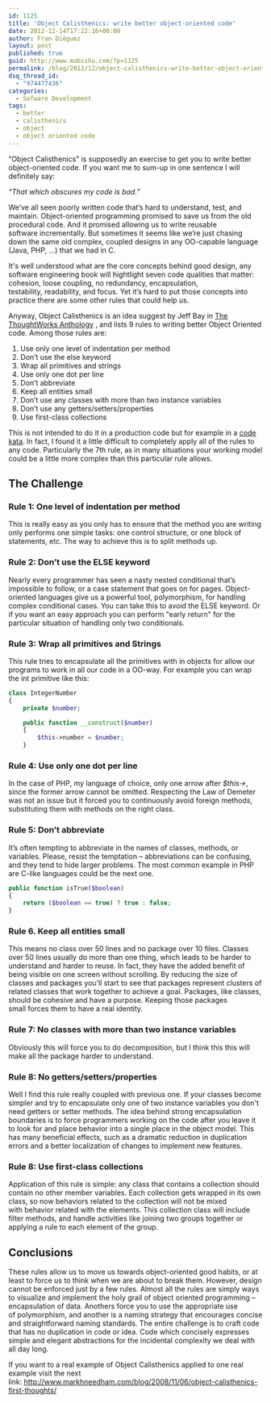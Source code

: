 ```yaml
---
id: 1125
title: 'Object Calisthenics: write better object-oriented code'
date: 2012-12-14T17:22:16+00:00
author: Fran Diéguez
layout: post
published: true
guid: http://www.mabishu.com/?p=1125
permalink: /blog/2012/12/object-calisthenics-write-better-object-oriented-code/
dsq_thread_id:
  - "974477436"
categories:
  - Sofware Development
tags:
  - better
  - calisthenics
  - object
  - object oriented code
---
```

“Object Calisthenics” is supposedly an exercise to get you to write better object-oriented code. If you want me to sum-up in one sentence I will definitely say:

<cite>“That which obscures my code is bad.”</cite>

We’ve all seen poorly written code that’s hard to understand, test, and maintain. Object-oriented programming promised to save us from the old procedural code. And it promised allowing us to write reusable software incrementally. But sometimes it seems like we’re just chasing down the same old complex, coupled designs in any OO-capable language (Java, PHP, ...) that we had in C.

It's well understood what are the core concepts behind good design, any software engineering book will hightlight seven code qualities that matter: cohesion, loose coupling, no redundancy, encapsulation, testability, readability, and focus. Yet it’s hard to put those concepts into practice there are some other rules that could help us.


Anyway, Object Calisthenics is an idea suggest by Jeff Bay in <a href="http://www.amazon.co.uk/ThoughtWorks-Anthology-Technology-Innovation-Programmers/dp/193435614X/ref=sr_1_1?ie=UTF8&amp;s=books&amp;qid=1225966906&amp;sr=8-1">The ThoughtWorks Anthology</a> , and lists 9 rules to writing better Object Oriented code. Among those rules are:

1.  Use only one level of indentation per method
2.  Don’t use the else keyword
3.  Wrap all primitives and strings
4.  Use only one dot per line
5.  Don’t abbreviate
6.  Keep all entities small
7.  Don’t use any classes with more than two instance variables
8.  Don’t use any getters/setters/properties
9.  Use first-class collections

This is not intended to do it in a production code but for example in a <a title="Kata in Wikipedia" href="http://en.wikipedia.org/wiki/Kata_(programming)">code kata</a>. In fact, I found it a little difficult to completely apply all of the rules to any code. Particularly the 7th rule, as in many situations your working model could be a little more complex than this particular rule allows.

## The Challenge


### Rule 1: One level of indentation per method

This is really easy as you only has to ensure that the method you are writing only performs one simple tasks: one control structure, or one block of statements, etc. The way to achieve this is to split methods up.

### Rule 2: Don’t use the ELSE keyword

Nearly every programmer has seen a nasty nested conditional that’s impossible to follow, or a case statement that goes on for pages. Object-oriented languages give us a powerful tool, polymorphism, for handling complex conditional cases. You can take this to avoid the ELSE keyword. Or if you want an easy approach you can perform "early return" for the particular situation of handling only two conditionals.

### Rule 3: Wrap all primitives and Strings
This rule tries to encapsulate all the primitives with in objects for allow our programs to work in all our code in a OO-way. For example you can wrap the int primitive like this:

```php
class IntegerNumber
{
    private $number;

    public function __construct($number)
    {
        $this->number = $number;
    }
```

### Rule 4: Use only one dot per line

In the case of PHP, my language of choice, only one arrow after _$this->_, since the former arrow cannot be omitted. Respecting the Law of Demeter was not an issue but it forced you to continuously avoid foreign methods, substituting them with methods on the right class.

### Rule 5: Don’t abbreviate

It’s often tempting to abbreviate in the names of classes, methods, or variables. Please, resist the temptation – abbreviations can be confusing, and they tend to hide larger problems. The most common example in PHP are C-like languages could be the next one.

```php
public function isTrue($boolean)
{
    return ($boolean == true) ? true : false;
}
```

### Rule 6. Keep all entities small

This means no class over 50 lines and no package over 10 files. Classes over 50 lines usually do more than one thing, which leads to be harder to understand and harder to reuse. In fact, they have the added benefit of being visible on one screen without scrolling. By reducing the size of classes and packages you’ll start to see that packages represent clusters of related classes that work together to achieve a goal. Packages, like classes, should be cohesive and have a purpose. Keeping those packages small forces them to have a real identity.

### Rule 7: No classes with more than two instance variables

Obviously this will force you to do decomposition, but I think this this will make all the package harder to understand.

### Rule 8: No getters/setters/properties

Well I find this rule really coupled with previous one. If your classes become simpler and try to encapsulate only one of two instance variables you don't need getters or setter methods. The idea behind strong encapsulation boundaries is to force programmers working on the code after you leave it to look for and place behavior into a single place in the object model. This has many beneficial effects, such as a dramatic reduction in duplication errors and a better localization of changes to implement new features.

### Rule 8: Use first-class collections

Application of this rule is simple: any class that contains a collection should contain no other member variables. Each collection gets wrapped in its own class, so now behaviors related to the collection will not be mixed with behavior related with the elements. This collection class will include filter methods, and handle activities like joining two groups together or applying a rule to each element of the group.

## Conclusions

These rules allow us to move us towards object-oriented good habits, or at least to force us to think when we are about to break them. However, design cannot be enforced just by a few rules. Almost all the rules are simply ways to visualize and implement the holy grail of object oriented programming – encapsulation of data. Anothers force you to use the appropriate use of polymorphism, and another is a naming strategy that encourages concise and straightforward naming standards. The entire challenge is to craft code that has no duplication in code or idea. Code which concisely expresses simple and elegant abstractions for the incidental complexity we deal with all day long.

If you want to a real example of Object Calisthenics applied to one real example visit the next link: <a href="http://www.markhneedham.com/blog/2008/11/06/object-calisthenics-first-thoughts/">http://www.markhneedham.com/blog/2008/11/06/object-calisthenics-first-thoughts/</a>
